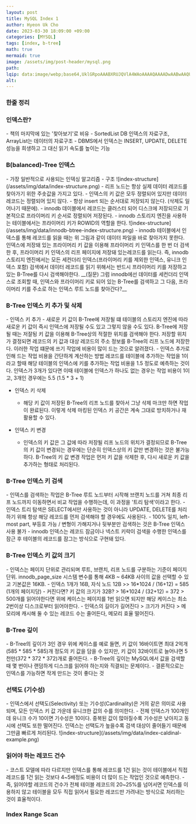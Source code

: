 ```yaml
---
layout: post  
title: MySQL Index 1  
author: Hyeon Uk Cho  
date: 2023-03-30 18:09:00 +09:00  
categories: [MYSQL]  
tags: [index, b-tree]  
math: true  
mermaid: true  
image: /assets/img/post-header/mysql.png  
path:   
lqip: data:image/webp;base64,UklGRpoAAABXRUJQVlA4WAoAAAAQAAAADwAABwAAQUxQSDIAAAARL0AmbZurmr57yyIiqE8oiG0bejIYEQTgqiDA9vqnsUSI6H+oAERp2HZ65qP/VIAWAFZQOCBCAAAA8AEAnQEqEAAIAAVAfCWkAALp8sF8rgRgAP7o9FDvMCkMde9PK7euH5M1m6VWoDXf2FkP3BqV0ZYbO6NA/VFIAAAA  
alt:
---
```



<h3 data-toc-skip>한줄 정리</h3>


<h3 data-toc-skip>인덱스란?</h3>
- 책의 마지막에 있는 '찾아보기'로 비유
- SortedList DB 인덱스의 자료구조, ArrayList는 데이터의 자료구조
- DBMS에서 인덱스는 INSERT, UPDATE, DELETE 성능을 희생하고 그 대신 읽기 속도를 높이는 기능  

<h3 data-toc-skip>B(balanced)-Tree 인덱스</h3>
- 가장 일반적으로 사용되는 인덱싱 알고리즘
- 구조  
  ![index-structure](/assets/img/data/index-structure.png)
- 리프 노드는 항상 실제 데이터 레코드를 찾아가기 위한 주솟값을 가지고 있다.
- 인덱스의 키 값은 모두 정렬되어 있지만 데이터 레코드는 정렬되어 있지 않다.
- 항상 insert 되는 순서대로 저장되지 않는다. (삭제도 일어나기 때문에).
  - innodb 데이블에서 레코드는 클러스터 되어 디스크에 저장되므로 기본적으로 프라이머리 키 순서로 정렬되어 저장된다.
- innodb 스토리지 엔진을 사용하는 테이블에서는 프라이머리 키가 ROWID의 역할을 한다.  
  ![index-structure](/assets/img/data/innodb-btree-index-structure.png)
- innodb 테이블에서 인덱스를 통해 레코드를 읽을 때는 위 그림과 같이 데이터 파일을 바로 찾아가지 못한다.  
인덱스에 저장돼 있는 프라이머리 키 값을 이용해 프라이머리 키 인덱스를 한 번 더 검색한 후, 프라이머리 키 인덱스의 리프 페이지에 저장돼 있는레코드를 읽는다.  
즉, innodb 스토리지 엔진에서는 모든 세컨더리 인덱스(프라이머리 키를 제외한 인덱스, 유니크 인덱스 포함) 검색에서 데이터 레코드를 읽기 위해서는 반드시 프라이머리 키를 저장하고 있는 B-Tree를 다시 검색해야한다.  
__(질문) 그럼 innodb에선 데이터를 세컨더리 인덱스로 조회할 때, 인덱스와 프라이머리 키로 되어 있는 B-Tree를 검색하고 그 다음, 프라이머리 키를 주소로 하는 인덱스 루트 노드를 찾아간다?__

<h3 data-toc-skip>B-Tree 인덱스 키 추가 및 삭제</h3>
- 인덱스 키 추가
  - 새로운 키 값이 B-Tree에 저장될 떄 테이블의 스토리지 엔진에 따라 새로운 키 값이 즉시 인덱스에 저장될 수도 있고 그렇지 않을 수도 있다. B-Tree에 저장될 때는
  저잘됭 키 값을 이용해 B-Tree상의 적절한 위치를 검색해야 한다. 저장할 위치가 결정되면 레코드의 키 값과 대상 레코드의 주소 정보를 B-Tree의 리프 노드에 저장한다.
  이러한 작업 떄문에 쓰기 작업에 비용이 많이 드는 것으로 알려졌다.
  - 인덱스 추가로 인해 드는 작업 비용을 간단하게 계산하는 방법
  레코드를 테이블에 추가하는 작업을 1이라고 할때 해당 테이블의 인덱스에 키를 추가하는 작업 비용을 1.5 정도로 예측하는 것이다.
  인덱스가 3개가 있다면 이때 테이블에 인덱스가 하나도 없는 경우는 작업 비용이 1이고, 3개인 경우에는 5.5 (1.5 * 3 + 1)
  
- 인덱스 키 삭제
  - 해당 키 값이 저장된 B-Tree의 리프 노드를 찾아서 그냥 삭제 마크만 하면 작업이 완료된다.
  이렇게 삭제 마킹된 인덱스 키 공간은 계속 그대로 방치하거나 재활용할 수 있다.

- 인덱스 키 변경
  - 인덱스의 키 값은 그 값에 따라 저장될 리프 노드의 위치가 결정되므로 B-Tree의 키 값이 변경되는 경우에는 단순히 인덱스상의 키 값만 변경하는 것은 불가능하다. 
  B-Tree의 키 값 변경 작업은 먼저 키 값을 삭제한 후, 다시 새로운 키 값을 추가하는 형태로 처리된다.

<h3 data-toc-skip>B-Tree 인덱스 키 검색</h3>
- 인덱스를 검색하는 작업은 B-Tree 루트 노드부터 시작해 브랜치 노드를 거쳐 최종 리프 노드까지 이동하면서 비교 작업을 수행하는데, 이 과정을 '트리 탐색'이라고 한다.
- 인덱스 트리 탐색은 SELECT에서만 사용하는 것이 아니라 UPDATE, DELETE를 처리하기 위해 항상 해당 레코드를 먼저 검색해야 할 경우에도 사용된다.
- 100% 일치, left-most part, 부등호 가능 / 변형이 가해지거나 뒷부분만 검색하는 것은 B-Tree 인덱스 사용 불가
- innodb 인덱스는 레코드 잠금이나 넥스트 키락이 검색을 수행한 인덱스를 잠근 후 테이블의 레코드를 잠그는 방식으로 구현돼 있다.

<h3 data-toc-skip>B-Tree 인덱스 키 값의 크기</h3>
- 인덱스는 페이지 단위로 관리되며 루트, 브랜치, 리프 노드를 구분하는 기준이 페이지 단위. innodb_page_size 시스템 변수를 통해 4KB ~ 64KB 사이의 값을 선택할
수 있고 기본값은 16KB.
- 인덱스 1개가 16B, 자식 노드 12B >> 16*1024 / (16+12) = 585 (1개의 페이지당)
- 커진다면? 키 값의 크기가 32B? > 16*1024 / (32+12) = 372 > 500개를 읽어야한다면 위에 케이스는 페이지를 1번 읽으면 되지만 해당 케이스는 최소 2번이상 디스크로부터 읽어야한다.
- 인덱스의 길이가 길어진다 > 크기가 커진다 > 메모리에 캐시해 둘 수 있는 레코드 수는 줄어든다, 메모리 효율 떨어진다.

<h3 data-toc-skip>B-Tree 깊이</h3>
- B-Tree의 깊이가 3인 경우 위에 케이스를 예로 들면,
키 값이 16바이트면 최대 2억개 (585 * 585 * 585)개 정도의 키 값을 담을 수 있지만, 키 값이 32바이트로 늘어나면 5천만(372 * 372 * 372)개로 줄어든다.
- B-Tree의 깊이는 MySQL에서 값을 검색할 때 몇 번이나 랜덤하게 디스크를 읽어야 하는지와 직결되는 문제이다.
- 결론적으로는 인덱스를 가능하면 작게 만드는 것이 좋다는 것

<h3 data-toc-skip>선택도 (기수성)</h3>
- 인덱스에서 선택도(Selectivity) 또는 기수성(Cardinality)은 거의 같은 의미로 사용되며, 모든 인덱스 키 값 가운데 유니크한 값의 수를 의미한다.
- 전체 인덱스가 100개인데 유니크 수가 10이면 기수성은 10이다. 중복된 값이 많아질수록 기수성은 낮아지고 동시에 선택도 또한 떨어진다. 인덱스는 선택도가 높을수록 검색 대상이 줄어들기 때문에 그만큼 빠르게 처리된다.  
  ![index-structure](/assets/img/data/index-caldinal-example.png)

<h3 data-toc-skip>읽어야 하는 레코드 건수</h3>
- 코스트 모델에 따라 다르지만 인덱스를 통해 레코드를 1건 읽는 것이 테이블에서 직접 레코드를 1건 읽는 것보다 4~5배정도 비용이 더 많이 드는 작업인 것으로 예측한다.
- 즉, 읽어야할 레코드의 건수가 전체 테이블 레코드의 20~25%를 넘어서면 인덱스를 이용하지 않고 테이블을 모두 직접 읽어서 필요한 레코드만 가려내는 방식으로 처리하는 것이 효율적이다.

<h3 data-toc-skip>Index Range Scan</h3>




